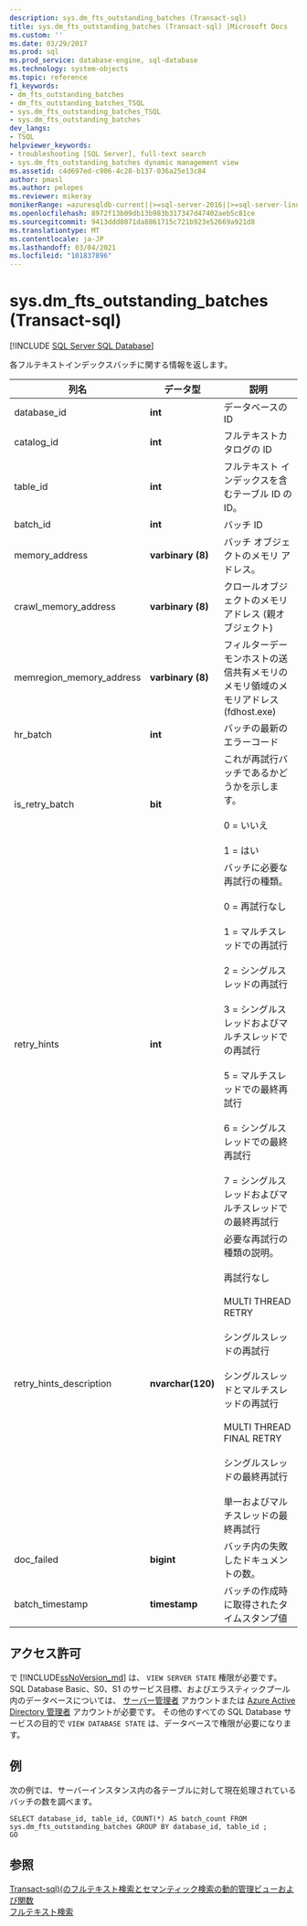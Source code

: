 ```yaml
---
description: sys.dm_fts_outstanding_batches (Transact-sql)
title: sys.dm_fts_outstanding_batches (Transact-sql) |Microsoft Docs
ms.custom: ''
ms.date: 03/29/2017
ms.prod: sql
ms.prod_service: database-engine, sql-database
ms.technology: system-objects
ms.topic: reference
f1_keywords:
- dm_fts_outstanding_batches
- dm_fts_outstanding_batches_TSQL
- sys.dm_fts_outstanding_batches_TSQL
- sys.dm_fts_outstanding_batches
dev_langs:
- TSQL
helpviewer_keywords:
- troubleshooting [SQL Server], full-text search
- sys.dm_fts_outstanding_batches dynamic management view
ms.assetid: c4d697ed-c906-4c28-b137-036a25e13c84
author: pmasl
ms.author: pelopes
ms.reviewer: mikeray
monikerRange: =azuresqldb-current||>=sql-server-2016||>=sql-server-linux-2017||=azuresqldb-mi-current
ms.openlocfilehash: 8972f13b09db13b983b317347d47402aeb5c81ce
ms.sourcegitcommit: 9413ddd8071da8861715c721b923e52669a921d8
ms.translationtype: MT
ms.contentlocale: ja-JP
ms.lasthandoff: 03/04/2021
ms.locfileid: "101837896"
---
```

# <a name="sysdm_fts_outstanding_batches-transact-sql"></a>sys.dm_fts_outstanding_batches (Transact-sql)
[!INCLUDE [SQL Server SQL Database](../../includes/applies-to-version/sql-asdb.md)]

  各フルテキストインデックスバッチに関する情報を返します。  
  
  |列名|データ型|説明|  
|-----------------|---------------|-----------------|  
|database_id|**int**|データベースの ID|  
|catalog_id|**int**|フルテキストカタログの ID|  
|table_id|**int**|フルテキスト インデックスを含むテーブル ID の ID。|  
|batch_id|**int**|バッチ ID|  
|memory_address|**varbinary (8)**|バッチ オブジェクトのメモリ アドレス。|  
|crawl_memory_address|**varbinary (8)**|クロールオブジェクトのメモリアドレス (親オブジェクト)|  
|memregion_memory_address|**varbinary (8)**|フィルターデーモンホストの送信共有メモリのメモリ領域のメモリアドレス (fdhost.exe)|  
|hr_batch|**int**|バッチの最新のエラーコード|  
|is_retry_batch|**bit**|これが再試行バッチであるかどうかを示します。<br /><br /> 0 = いいえ<br /><br /> 1 = はい|  
|retry_hints|**int**|バッチに必要な再試行の種類。<br /><br /> 0 = 再試行なし<br /><br /> 1 = マルチスレッドでの再試行<br /><br /> 2 = シングルスレッドの再試行<br /><br /> 3 = シングルスレッドおよびマルチスレッドでの再試行<br /><br /> 5 = マルチスレッドでの最終再試行<br /><br /> 6 = シングルスレッドでの最終再試行<br /><br /> 7 = シングルスレッドおよびマルチスレッドでの最終再試行|  
|retry_hints_description|**nvarchar(120)**|必要な再試行の種類の説明。<br /><br /> 再試行なし<br /><br /> MULTI THREAD RETRY<br /><br /> シングルスレッドの再試行<br /><br /> シングルスレッドとマルチスレッドの再試行<br /><br /> MULTI THREAD FINAL RETRY<br /><br /> シングルスレッドの最終再試行<br /><br /> 単一およびマルチスレッドの最終再試行|  
|doc_failed|**bigint**|バッチ内の失敗したドキュメントの数。|  
|batch_timestamp|**timestamp**|バッチの作成時に取得されたタイムスタンプ値|  
  
## <a name="permissions"></a>アクセス許可  

で [!INCLUDE[ssNoVersion_md](../../includes/ssnoversion-md.md)] は、 `VIEW SERVER STATE` 権限が必要です。   
SQL Database Basic、S0、S1 のサービス目標、およびエラスティックプール内のデータベースについては、 [サーバー管理者](/azure/azure-sql/database/logins-create-manage#existing-logins-and-user-accounts-after-creating-a-new-database) アカウントまたは [Azure Active Directory 管理者](/azure/azure-sql/database/authentication-aad-overview#administrator-structure) アカウントが必要です。 その他のすべての SQL Database サービスの目的で `VIEW DATABASE STATE` は、データベースで権限が必要になります。   
  
## <a name="examples"></a>例  
 次の例では、サーバーインスタンス内の各テーブルに対して現在処理されているバッチの数を調べます。  
  
```  
SELECT database_id, table_id, COUNT(*) AS batch_count FROM sys.dm_fts_outstanding_batches GROUP BY database_id, table_id ;  
GO  
```  
  
## <a name="see-also"></a>参照  
 [Transact-sql&#41;&#40;のフルテキスト検索とセマンティック検索の動的管理ビューおよび関数 ](../../relational-databases/system-dynamic-management-views/full-text-and-semantic-search-dynamic-management-views-functions.md)   
 [フルテキスト検索](../../relational-databases/search/full-text-search.md)  
  
